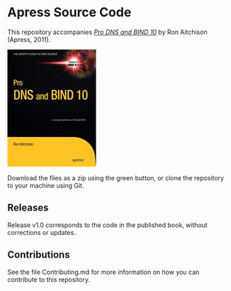 # Apress Source Code

This repository accompanies [*Pro DNS and BIND 10*](http://www.apress.com/9781430230489) by Ron  Aitchison (Apress, 2011).

![Cover image](9781430230489.jpg)

Download the files as a zip using the green button, or clone the repository to your machine using Git.

## Releases

Release v1.0 corresponds to the code in the published book, without corrections or updates.

## Contributions

See the file Contributing.md for more information on how you can contribute to this repository.

